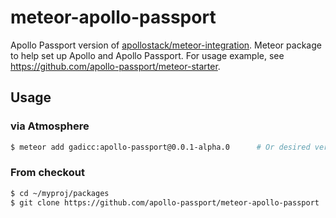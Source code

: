 # meteor-apollo-passport

Apollo Passport version of [apollostack/meteor-integration](https://github.com/apollostack/meteor-integration).  Meteor package to help set up Apollo and Apollo Passport.  For usage example, see https://github.com/apollo-passport/meteor-starter.

## Usage

### via Atmosphere

```bash
$ meteor add gadicc:apollo-passport@0.0.1-alpha.0      # Or desired versions
```

### From checkout

```bash
$ cd ~/myproj/packages
$ git clone https://github.com/apollo-passport/meteor-apollo-passport
```
